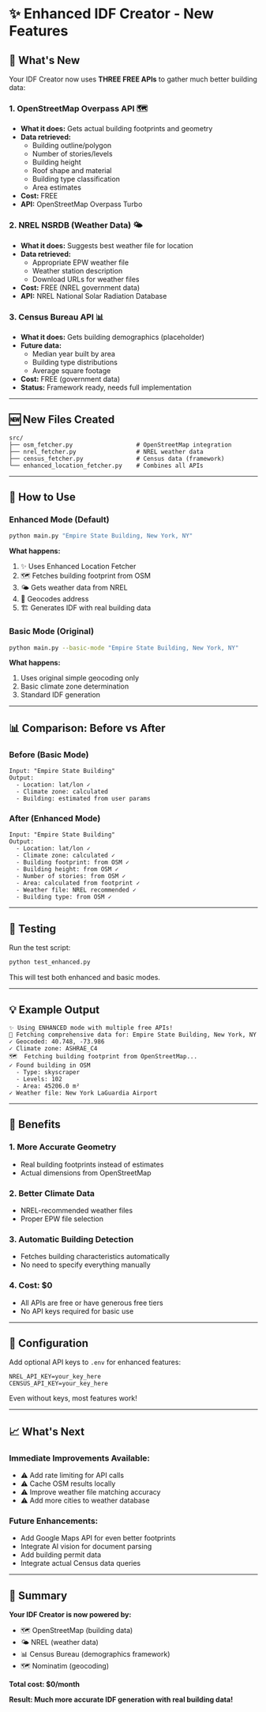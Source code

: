 # ✨ Enhanced IDF Creator - New Features

## 🚀 What's New

Your IDF Creator now uses **THREE FREE APIs** to gather much better building data:

### 1. **OpenStreetMap Overpass API** 🗺️
- **What it does:** Gets actual building footprints and geometry
- **Data retrieved:**
  - Building outline/polygon
  - Number of stories/levels
  - Building height
  - Roof shape and material
  - Building type classification
  - Area estimates
- **Cost:** FREE
- **API:** OpenStreetMap Overpass Turbo

### 2. **NREL NSRDB (Weather Data)** 🌤️
- **What it does:** Suggests best weather file for location
- **Data retrieved:**
  - Appropriate EPW weather file
  - Weather station description
  - Download URLs for weather files
- **Cost:** FREE (NREL government data)
- **API:** NREL National Solar Radiation Database

### 3. **Census Bureau API** 📊
- **What it does:** Gets building demographics (placeholder)
- **Future data:**
  - Median year built by area
  - Building type distributions
  - Average square footage
- **Cost:** FREE (government data)
- **Status:** Framework ready, needs full implementation

---

## 🆕 New Files Created

```
src/
├── osm_fetcher.py                  # OpenStreetMap integration
├── nrel_fetcher.py                 # NREL weather data
├── census_fetcher.py               # Census data (framework)
└── enhanced_location_fetcher.py    # Combines all APIs
```

---

## 🎯 How to Use

### Enhanced Mode (Default)
```bash
python main.py "Empire State Building, New York, NY"
```

**What happens:**
1. ✨ Uses Enhanced Location Fetcher
2. 🗺️ Fetches building footprint from OSM
3. 🌤️ Gets weather data from NREL
4. 📍 Geocodes address
5. 🏗️ Generates IDF with real building data

### Basic Mode (Original)
```bash
python main.py --basic-mode "Empire State Building, New York, NY"
```

**What happens:**
1. Uses original simple geocoding only
2. Basic climate zone determination
3. Standard IDF generation

---

## 📊 Comparison: Before vs After

### Before (Basic Mode)
```
Input: "Empire State Building"
Output:
  - Location: lat/lon ✓
  - Climate zone: calculated
  - Building: estimated from user params
```

### After (Enhanced Mode)
```
Input: "Empire State Building"
Output:
  - Location: lat/lon ✓
  - Climate zone: calculated ✓
  - Building footprint: from OSM ✓
  - Building height: from OSM ✓
  - Number of stories: from OSM ✓
  - Area: calculated from footprint ✓
  - Weather file: NREL recommended ✓
  - Building type: from OSM ✓
```

---

## 🧪 Testing

Run the test script:
```bash
python test_enhanced.py
```

This will test both enhanced and basic modes.

---

## 💡 Example Output

```
✨ Using ENHANCED mode with multiple free APIs!
📍 Fetching comprehensive data for: Empire State Building, New York, NY
✓ Geocoded: 40.748, -73.986
✓ Climate zone: ASHRAE_C4
🗺️  Fetching building footprint from OpenStreetMap...
✓ Found building in OSM
  - Type: skyscraper
  - Levels: 102
  - Area: 45206.0 m²
✓ Weather file: New York LaGuardia Airport
```

---

## 🎁 Benefits

### 1. **More Accurate Geometry**
- Real building footprints instead of estimates
- Actual dimensions from OpenStreetMap

### 2. **Better Climate Data**
- NREL-recommended weather files
- Proper EPW file selection

### 3. **Automatic Building Detection**
- Fetches building characteristics automatically
- No need to specify everything manually

### 4. **Cost: $0**
- All APIs are free or have generous free tiers
- No API keys required for basic use

---

## 🔧 Configuration

Add optional API keys to `.env` for enhanced features:
```env
NREL_API_KEY=your_key_here
CENSUS_API_KEY=your_key_here
```

Even without keys, most features work!

---

## 📈 What's Next

### Immediate Improvements Available:
- ⚠️ Add rate limiting for API calls
- ⚠️ Cache OSM results locally
- ⚠️ Improve weather file matching accuracy
- ⚠️ Add more cities to weather database

### Future Enhancements:
- Add Google Maps API for even better footprints
- Integrate AI vision for document parsing
- Add building permit data
- Integrate actual Census data queries

---

## 🎉 Summary

**Your IDF Creator is now powered by:**
- 🗺️ OpenStreetMap (building data)
- 🌤️ NREL (weather data)
- 📊 Census Bureau (demographics framework)
- 🗺️ Nominatim (geocoding)

**Total cost: $0/month**

**Result: Much more accurate IDF generation with real building data!**








